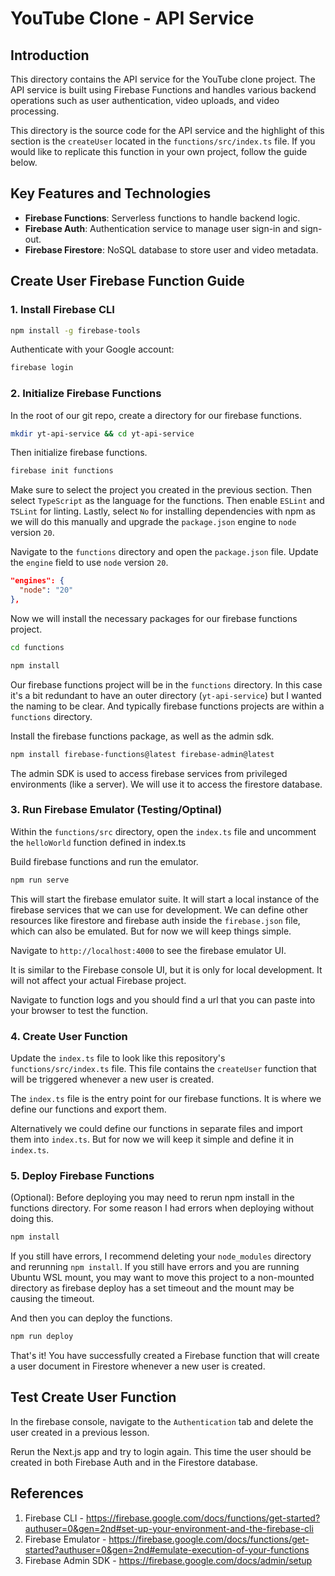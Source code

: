 # YouTube Clone - API Service

## Introduction

This directory contains the API service for the YouTube clone project. The API service is built using Firebase Functions and handles various backend operations such as user authentication, video uploads, and video processing.

This directory is the source code for the API service and the highlight of this section is the `createUser` located in the `functions/src/index.ts` file. If you would like to replicate this function in your own project, follow the guide below.

## Key Features and Technologies

- **Firebase Functions**: Serverless functions to handle backend logic.
- **Firebase Auth**: Authentication service to manage user sign-in and sign-out.
- **Firebase Firestore**: NoSQL database to store user and video metadata.

## Create User Firebase Function Guide

### 1. Install Firebase CLI
```sh
npm install -g firebase-tools
```

Authenticate with your Google account:

```sh
firebase login
```

### 2. Initialize Firebase Functions

In the root of our git repo, create a directory for our firebase functions.

```sh
mkdir yt-api-service && cd yt-api-service
```

Then initialize firebase functions.

```sh
firebase init functions
```

Make sure to select the project you created in the previous section. Then select `TypeScript` as the language for the functions. Then enable `ESLint` and `TSLint` for linting. Lastly, select `No` for installing dependencies with npm as we will do this manually and upgrade the `package.json` engine to `node` version `20`.

Navigate to the `functions` directory and open the `package.json` file. Update the `engine` field to use `node` version `20`.

```json
"engines": {
  "node": "20"
},
```

Now we will install the necessary packages for our firebase functions project.

```sh
cd functions
```

```sh
npm install
```

Our firebase functions project will be in the `functions` directory. In this case it's a bit redundant to have an outer directory (`yt-api-service`) but I wanted the naming to be clear. And typically firebase functions projects are within a `functions` directory.

Install the firebase functions package, as well as the admin sdk.

```sh
npm install firebase-functions@latest firebase-admin@latest
```

The admin SDK is used to access firebase services from privileged environments (like a server). We will use it to access the firestore database.

### 3. Run Firebase Emulator (Testing/Optinal)

Within the `functions/src` directory, open the `index.ts` file and uncomment the `helloWorld` function defined in index.ts

Build firebase functions and run the emulator.

```sh
npm run serve
```

This will start the firebase emulator suite. It will start a local instance of the firebase services that we can use for development. We can define other resources like firestore and firebase auth inside the `firebase.json` file, which can also be emulated. But for now we will keep things simple.

Navigate to `http://localhost:4000` to see the firebase emulator UI.

It is similar to the Firebase console UI, but it is only for local development. It will not affect your actual Firebase project.

Navigate to function logs and you should find a url that you can paste into your browser to test the function.

### 4. Create User Function

Update the `index.ts` file to look like this repository's `functions/src/index.ts` file. This file contains the `createUser` function that will be triggered whenever a new user is created.

The `index.ts` file is the entry point for our firebase functions. It is where we define our functions and export them.

Alternatively we could define our functions in separate files and import them into `index.ts`. But for now we will keep it simple and define it in `index.ts`.

### 5. Deploy Firebase Functions

(Optional): Before deploying you may need to rerun npm install in the functions directory. For some reason I had errors when deploying without doing this.

```sh
npm install
```

If you still have errors, I recommend deleting your `node_modules` directory and rerunning `npm install`. If you still have errors and you are running Ubuntu WSL mount, you may want to move this project to a non-mounted directory as firebase deploy has a set timeout and the mount may be causing the timeout.

And then you can deploy the functions.

```sh
npm run deploy
```

That's it! You have successfully created a Firebase function that will create a user document in Firestore whenever a new user is created.

## Test Create User Function

In the firebase console, navigate to the `Authentication` tab and delete the user created in a previous lesson.

Rerun the Next.js app and try to login again. This time the user should be created in both Firebase Auth and in the Firestore database.

## References

1. Firebase CLI - https://firebase.google.com/docs/functions/get-started?authuser=0&gen=2nd#set-up-your-environment-and-the-firebase-cli
2. Firebase Emulator - https://firebase.google.com/docs/functions/get-started?authuser=0&gen=2nd#emulate-execution-of-your-functions
3. Firebase Admin SDK - https://firebase.google.com/docs/admin/setup